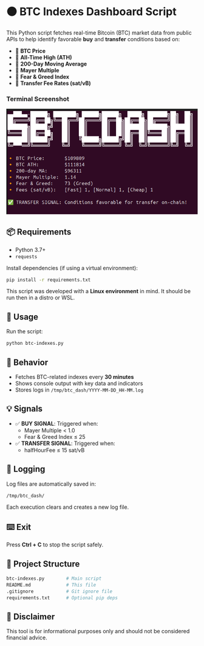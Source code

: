 # 🟠 BTC Indexes Dashboard Script

This Python script fetches real-time Bitcoin (BTC) market data from public APIs to help identify favorable **buy** and **transfer** conditions based on:

- 🔸 **BTC Price**
- 🔸 **All-Time High (ATH)**
- 🔸 **200-Day Moving Average**
- 🔸 **Mayer Multiple**
- 🔸 **Fear & Greed Index**
- 🔸 **Transfer Fee Rates (sat/vB)**

### Terminal Screenshot
![BTC Dashboard Preview](terminal-screenshot.png)

## 📦 Requirements

- Python 3.7+
- `requests`

Install dependencies (if using a virtual environment):

```bash
pip install -r requirements.txt
```

This script was developed with a **Linux environment** in mind. It should be run then in a distro or WSL.

## 🚀 Usage

Run the script:
```bash
python btc-indexes.py
```

## 🔁 Behavior

- Fetches BTC-related indexes every **30 minutes**
- Shows console output with key data and indicators
- Stores logs in `/tmp/btc_dash/YYYY-MM-DD_HH-MM.log`

## 💡 Signals

- ✅ **BUY SIGNAL**: Triggered when:
    - Mayer Multiple < 1.0
    - Fear & Greed Index ≤ 25
- ✅ **TRANSFER SIGNAL**: Triggered when:
    - halfHourFee ≤ 15 sat/vB

## 🧹 Logging

Log files are automatically saved in:
```bash
/tmp/btc_dash/
```
Each execution clears and creates a new log file.

## ⌨️ Exit

Press **Ctrl + C** to stop the script safely.

## 📁 Project Structure

```bash
btc-indexes.py        # Main script
README.md             # This file
.gitignore            # Git ignore file
requirements.txt      # Optional pip deps
```

## 🔐 Disclaimer

This tool is for informational purposes only and should not be considered financial advice.
